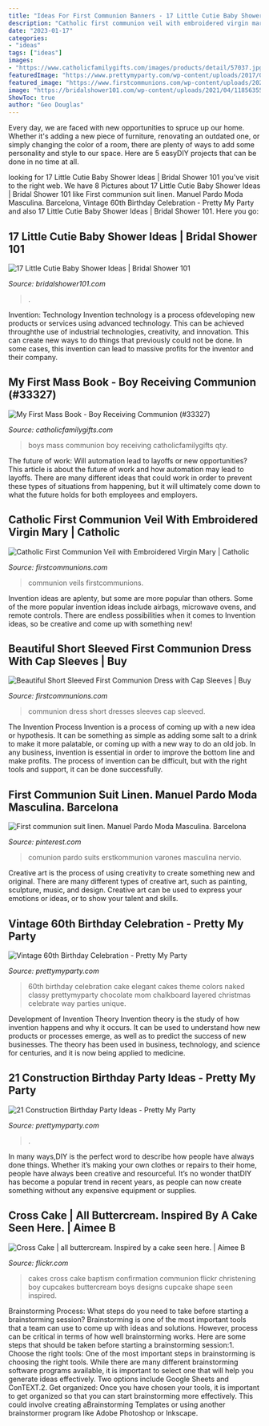 ```yaml
---
title: "Ideas For First Communion Banners - 17 Little Cutie Baby Shower Ideas"
description: "Catholic first communion veil with embroidered virgin mary"
date: "2023-01-17"
categories:
- "ideas"
tags: ["ideas"]
images:
- "https://www.catholicfamilygifts.com/images/products/detail/57037.jpg"
featuredImage: "https://www.prettymyparty.com/wp-content/uploads/2017/07/construction-party-ideas-dessert-table.jpg"
featured_image: "https://www.firstcommunions.com/wp-content/uploads/2020/01/Catholic-First-Communion-Veil-with-Embroidered-Virgin-Mary-2.jpg"
image: "https://bridalshower101.com/wp-content/uploads/2021/04/118563550_1418971011631259_6562596356340082769_n-819x1024.jpg"
ShowToc: true
author: "Geo Douglas"
---
```



Every day, we are faced with new opportunities to spruce up our home. Whether it's adding a new piece of furniture, renovating an outdated one, or simply changing the color of a room, there are plenty of ways to add some personality and style to our space. Here are 5 easyDIY projects that can be done in no time at all.

	

		
looking for 17 Little Cutie Baby Shower Ideas | Bridal Shower 101 you've visit to the right web. We have 8 Pictures about 17 Little Cutie Baby Shower Ideas | Bridal Shower 101 like First communion suit linen. Manuel Pardo Moda Masculina. Barcelona, Vintage 60th Birthday Celebration - Pretty My Party and also 17 Little Cutie Baby Shower Ideas | Bridal Shower 101. Here you go:
		
    
## 17 Little Cutie Baby Shower Ideas | Bridal Shower 101

<img loading=lazy src="https://bridalshower101.com/wp-content/uploads/2021/04/118563550_1418971011631259_6562596356340082769_n-819x1024.jpg" onerror="this.onerror=null;this.src='https://tse3.mm.bing.net/th?id=OIP.KnYMTrDgwhR_Z_btn66j2gHaJQ&amp;pid=15.1';" alt="17 Little Cutie Baby Shower Ideas | Bridal Shower 101">

_Source: bridalshower101.com_

>. 

	

Invention: Technology
Invention technology is a process ofdeveloping new products or services using advanced technology. This can be achieved throughthe use of industrial technologies, creativity, and innovation. This can create new ways to do things that previously could not be done. In some cases, this invention can lead to massive profits for the inventor and their company.

    
## My First Mass Book - Boy Receiving Communion (#33327)

<img loading=lazy src="https://www.catholicfamilygifts.com/images/products/detail/57037.jpg" onerror="this.onerror=null;this.src='https://tse4.mm.bing.net/th?id=OIP.dgmN_8KVSkvEwNqT8-k7GwHaLH&amp;pid=15.1';" alt="My First Mass Book - Boy Receiving Communion (#33327)">

_Source: catholicfamilygifts.com_

>boys mass communion boy receiving catholicfamilygifts qty. 

	

The future of work: Will automation lead to layoffs or new opportunities?
This article is about the future of work and how automation may lead to layoffs. There are many different ideas that could work in order to prevent these types of situations from happening, but it will ultimately come down to what the future holds for both employees and employers.

    
## Catholic First Communion Veil With Embroidered Virgin Mary | Catholic

<img loading=lazy src="https://www.firstcommunions.com/wp-content/uploads/2020/01/Catholic-First-Communion-Veil-with-Embroidered-Virgin-Mary-2.jpg" onerror="this.onerror=null;this.src='https://tse3.mm.bing.net/th?id=OIP.V3U7yEfvEC-ZJ78m-zJVUAHaLG&amp;pid=15.1';" alt="Catholic First Communion Veil with Embroidered Virgin Mary | Catholic">

_Source: firstcommunions.com_

>communion veils firstcommunions. 

	

Invention ideas are aplenty, but some are more popular than others. Some of the more popular invention ideas include airbags, microwave ovens, and remote controls. There are endless possibilities when it comes to Invention ideas, so be creative and come up with something new!

    
## Beautiful Short Sleeved First Communion Dress With Cap Sleeves | Buy

<img loading=lazy src="https://www.firstcommunions.com/wp-content/uploads/2020/01/Gorgeous-Long-Length-First-Communion-Dress-with-Cap-Sleeves.gif" onerror="this.onerror=null;this.src='https://tse1.mm.bing.net/th?id=OIP.Hgcf0EvjagI4AGMS2JOBjAHaIB&amp;pid=15.1';" alt="Beautiful Short Sleeved First Communion Dress with Cap Sleeves | Buy">

_Source: firstcommunions.com_

>communion dress short dresses sleeves cap sleeved. 

	

The Invention Process
Invention is a process of coming up with a new idea or hypothesis. It can be something as simple as adding some salt to a drink to make it more palatable, or coming up with a new way to do an old job. In any business, invention is essential in order to improve the bottom line and make profits. The process of invention can be difficult, but with the right tools and support, it can be done successfully.

    
## First Communion Suit Linen. Manuel Pardo Moda Masculina. Barcelona

<img loading=lazy src="https://i.pinimg.com/736x/dd/8e/95/dd8e95aa3822a839976a3271bca56554.jpg" onerror="this.onerror=null;this.src='https://tse1.mm.bing.net/th?id=OIP.GdoYf5UEsWuX7wGDUTWH5QHaLG&amp;pid=15.1';" alt="First communion suit linen. Manuel Pardo Moda Masculina. Barcelona">

_Source: pinterest.com_

>comunion pardo suits erstkommunion varones masculina nervio. 

	

Creative art is the process of using creativity to create something new and original. There are many different types of creative art, such as painting, sculpture, music, and design. Creative art can be used to express your emotions or ideas, or to show your talent and skills.

    
## Vintage 60th Birthday Celebration - Pretty My Party

<img loading=lazy src="https://www.prettymyparty.com/wp-content/uploads/2016/02/60th-Birthday-Cake.jpg" onerror="this.onerror=null;this.src='https://tse1.mm.bing.net/th?id=OIP.KFD1e1zEM91JJ0IG0_nIYQHaLH&amp;pid=15.1';" alt="Vintage 60th Birthday Celebration - Pretty My Party">

_Source: prettymyparty.com_

>60th birthday celebration cake elegant cakes theme colors naked classy prettymyparty chocolate mom chalkboard layered christmas celebrate way parties unique. 

	

Development of Invention Theory
Invention theory is the study of how invention happens and why it occurs. It can be used to understand how new products or processes emerge, as well as to predict the success of new businesses. The theory has been used in business, technology, and science for centuries, and it is now being applied to medicine.

    
## 21 Construction Birthday Party Ideas - Pretty My Party

<img loading=lazy src="https://www.prettymyparty.com/wp-content/uploads/2017/07/construction-party-ideas-dessert-table.jpg" onerror="this.onerror=null;this.src='https://tse4.mm.bing.net/th?id=OIP.FNiygM3jkBkMzPpRjGd0IgHaJ4&amp;pid=15.1';" alt="21 Construction Birthday Party Ideas - Pretty My Party">

_Source: prettymyparty.com_

>. 

	

In many ways,DIY is the perfect word to describe how people have always done things. Whether it’s making your own clothes or repairs to their home, people have always been creative and resourceful. It’s no wonder thatDIY has become a popular trend in recent years, as people can now create something without any expensive equipment or supplies.

    
## Cross Cake | All Buttercream. Inspired By A Cake Seen Here. | Aimee B

<img loading=lazy src="https://c1.staticflickr.com/5/4035/4530274787_708f419ed9_b.jpg" onerror="this.onerror=null;this.src='https://tse1.mm.bing.net/th?id=OIP.DNP6fbdF03JcSkmfA7bkygHaHp&amp;pid=15.1';" alt="Cross Cake | all buttercream. Inspired by a cake seen here. | Aimee B">

_Source: flickr.com_

>cakes cross cake baptism confirmation communion flickr christening boy cupcakes buttercream boys designs cupcake shape seen inspired. 

	

Brainstorming Process: What steps do you need to take before starting a brainstorming session?
Brainstorming is one of the most important tools that a team can use to come up with ideas and solutions. However, process can be critical in terms of how well brainstorming works. Here are some steps that should be taken before starting a brainstorming session:1. Choose the right tools: One of the most important steps in brainstorming is choosing the right tools. While there are many different brainstorming software programs available, it is important to select one that will help you generate ideas effectively. Two options include Google Sheets and ConTEXT.2. Get organized: Once you have chosen your tools, it is important to get organized so that you can start brainstorming more effectively. This could involve creating aBrainstorming Templates or using another brainstormer program like Adobe Photoshop or Inkscape.
